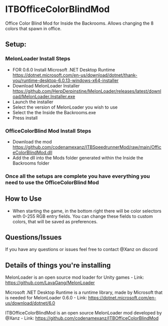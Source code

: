 # ITBOfficeColorBlindMod
Office Color Blind Mod for Inside the Backrooms. Allows changing the 8 colors that spawn in office.

## Setup:

### MelonLoader Install Steps
  - FOR 0.6.0 Install Microsoft .NET Desktop Runtime https://dotnet.microsoft.com/en-us/download/dotnet/thank-you/runtime-desktop-6.0.13-windows-x64-installer
  - Download MelonLoader Installer https://github.com/HerpDerpinstine/MelonLoader/releases/latest/download/MelonLoader.Installer.exe
  - Launch the installer
  - Select the version of MelonLoader you wish to use
  - Select the the Inside the Backrooms.exe
  - Press install

### OfficeColorBlind Mod Install Steps
  - Download the mod https://github.com/codenamexanz/ITBSpeedrunnerMod/raw/main/OfficeColorBlindMod.dll
  - Add the dll into the Mods folder generated within the Inside the Backrooms folder


### Once all the setups are complete you have everything you need to use the OfficeColorBlind Mod

## How to Use
  - When starting the game, in the bottom right there will be color selectors with 0-255 RGB entry fields. You can change these fields to custom colors, that will be saved as preferences.

## Questions/Issues
If you have any questions or issues feel free to contact @Xanz on discord


## Details of things you're installing
MelonLoader is an open source mod loader for Unity games - Link: https://github.com/LavaGang/MelonLoader

Microsoft .NET Desktop Runtime is a runtime library, made by Microsoft that is needed for MelonLoader 0.6.0 - Link: https://dotnet.microsoft.com/en-us/download/dotnet/6.0

ITBOfficeColorBlindMod is an open source MelonLoader mod developed by @Xanz - Link: https://github.com/codenamexanz/ITBOfficeColorBlindMod
